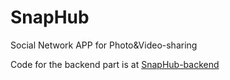 # SnapHub
Social Network APP for Photo&amp;Video-sharing 

Code for the backend part is at [SnapHub-backend](https://github.com/lizyn/SnapHub-backend)
